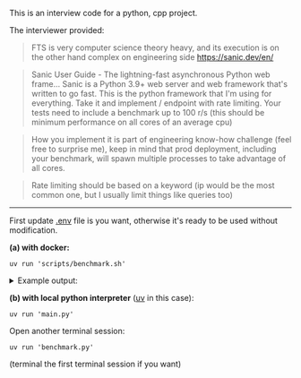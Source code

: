 This is an interview code for a python, cpp project.

The interviewer provided:

> FTS is very computer science theory heavy, and its execution is on the other hand complex on engineering side
> https://sanic.dev/en/

> Sanic User Guide - The lightning-fast asynchronous Python web frame...
Sanic is a Python 3.9+ web server and web framework that's written to go fast.
This is the python framework that  I'm using for everything. Take it and implement / endpoint with rate limiting.
Your tests need to include a benchmark up to 100 r/s (this should be minimum performance on all cores of an average cpu)

> How you implement it is part of engineering know-how challenge (feel free to surprise me), keep in mind that prod deployment, including your benchmark, will spawn multiple processes to take advantage of all cores.

> Rate limiting should be based on a keyword (ip would be the most common one, but I usually limit things like queries too)

---

First update [.env](/.env) file is you want, otherwise it's ready to be used without modification.

**(a) with docker:**

```shell
uv run 'scripts/benchmark.sh'
```

<details>
<summary>Example output:</summary>

```text
(sanic-rate-limit) ➜  sanic-rate-limit git:(main) ✗ ./scripts/benchmark.sh
Service 'dev' is not running. Starting...
Building dev service ...
[+] Running 2/2
 ✔ Network sanic-rate-limit_default  Created                                                            0.0s 
 ✔ Container sanic-rate-limit-dev-1  Healthy                                                            5.6s 
Generated 50 client IDs.
All status codes received: {200, 429}
status counts: {200: 100, 429: 67052}
Total requests made: 67152
Requests per second: 22384.00
[+] Running 2/2
 ✔ Container sanic-rate-limit-dev-1  Removed                                                            0.3s 
 ✔ Network sanic-rate-limit_default  Removed                                                            0.1s 
```
</details>

**(b) with local python interpreter** ([uv](https://github.com/astral-sh/uv) in this case):

```shell
uv run 'main.py'
```

Open another terminal session:

```shell
uv run 'benchmark.py'
```

(terminal the first terminal session if you want)
